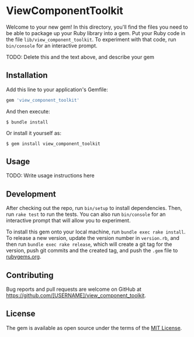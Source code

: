 # ViewComponentToolkit

Welcome to your new gem! In this directory, you'll find the files you need to be able to package up your Ruby library into a gem. Put your Ruby code in the file `lib/view_component_toolkit`. To experiment with that code, run `bin/console` for an interactive prompt.

TODO: Delete this and the text above, and describe your gem

## Installation

Add this line to your application's Gemfile:

```ruby
gem 'view_component_toolkit'
```

And then execute:

    $ bundle install

Or install it yourself as:

    $ gem install view_component_toolkit

## Usage

TODO: Write usage instructions here

## Development

After checking out the repo, run `bin/setup` to install dependencies. Then, run `rake test` to run the tests. You can also run `bin/console` for an interactive prompt that will allow you to experiment.

To install this gem onto your local machine, run `bundle exec rake install`. To release a new version, update the version number in `version.rb`, and then run `bundle exec rake release`, which will create a git tag for the version, push git commits and the created tag, and push the `.gem` file to [rubygems.org](https://rubygems.org).

## Contributing

Bug reports and pull requests are welcome on GitHub at https://github.com/[USERNAME]/view_component_toolkit.

## License

The gem is available as open source under the terms of the [MIT License](https://opensource.org/licenses/MIT).
